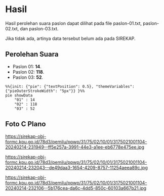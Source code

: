 # Hasil

Hasil perolehan suara paslon dapat dilihat pada file paslon-01.txt, paslon-02.txt, dan paslon-03.txt.

Jika tidak ada, artinya data tersebut belum ada pada SIREKAP.

## Perolehan Suara

 * Paslon 01: **14**.
 * Paslon 02: **118**.
 * Paslon 03: **52**.

```mermaid
%%{init: {"pie": {"textPosition": 0.5}, "themeVariables": {"pieOuterStrokeWidth": "5px"}} }%%
pie showData
    "01" : 14
    "02" : 118
    "03" : 52
```
## Foto C Plano

https://sirekap-obj-formc.kpu.go.id/78d3/pemilu/ppwp/31/75/02/10/01/3175021001104-20240214-231949--ff5e257a-3991-44e3-a1ee-eb6778e475ee.jpg

https://sirekap-obj-formc.kpu.go.id/78d3/pemilu/ppwp/31/75/02/10/01/3175021001104-20240214-232043--de49daa3-1654-4209-8757-11254aeea89c.jpg

https://sirekap-obj-formc.kpu.go.id/78d3/pemilu/ppwp/31/75/02/10/01/3175021001104-20240214-232106--5b176cea-da6c-4dd5-850c-60103a667b21.jpg
